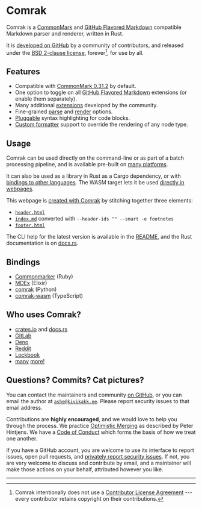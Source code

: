 # Comrak

Comrak is a [CommonMark] and [GitHub Flavored Markdown] compatible Markdown parser and renderer, written in Rust.

It is [developed on GitHub] by a community of contributors, and released under the [BSD 2-clause license], forever[^no-cla], for use by all.

[CommonMark]: https://commonmark.org/
[GitHub Flavored Markdown]: https://github.github.com/gfm/
[developed on GitHub]: https://github.com/kivikakk/comrak
[BSD 2-clause license]: https://github.com/kivikakk/comrak/blob/main/COPYING

[^no-cla]: Comrak intentionally does not use a [Contributor License Agreement] --- every contributor retains copyright on their contributions.

[Contributor License Agreement]: https://en.wikipedia.org/wiki/Contributor_license_agreement


## Features

* Compatible with [CommonMark 0.31.2] by default.
* One option to toggle on all [GitHub Flavored Markdown] extensions (or enable them separately).
* Many additional [extensions] developed by the community.
* Fine-grained [parse] and [render] options.
* [Pluggable] syntax highlighting for code blocks.
* [Custom formatter] support to override the rendering of any node type.

[CommonMark 0.31.2]: https://spec.commonmark.org/0.31.2/
[extensions]: https://github.com/kivikakk/comrak#extensions
[parse]: https://docs.rs/comrak/latest/comrak/struct.ParseOptions.html
[render]: https://docs.rs/comrak/latest/comrak/struct.RenderOptions.html
[Pluggable]: https://github.com/kivikakk/comrak#plugins
[Custom formatter]: https://docs.rs/comrak/latest/comrak/macro.create_formatter.html


## Usage

Comrak can be used directly on the command-line or as part of a batch processing pipeline, and is available pre-built on [many platforms].

It can also be used as a library in Rust as a Cargo dependency, or with [bindings to other languages].
The WASM target lets it be used [directly in webpages].

This webpage is [created with Comrak] by stitching together three elements:

* [`header.html`]
* [`index.md`] converted with `--header-ids "" --smart -e footnotes`
* [`footer.html`]

The CLI help for the latest version is available in the [README], and the Rust documentation is on [docs.rs].

[many platforms]: https://github.com/kivikakk/comrak#cli
[bindings to other languages]: #bindings
[directly in webpages]: https://gitlab-org.gitlab.io/ruby/gems/gitlab-glfm-markdown/
[created with Comrak]: Makefile
[`header.html`]: header.html
[`index.md`]: index.md
[`footer.html`]: footer.html
[README]: https://github.com/kivikakk/comrak#usage
[docs.rs]: https://docs.rs/comrak/latest/comrak/


## Bindings

* [Commonmarker] (Ruby)
* [MDEx] (Elixir)
* [comrak] (Python)
* [comrak-wasm] (TypeScript)

[Commonmarker]: https://github.com/gjtorikian/commonmarker
[MDEx]: https://github.com/leandrocp/mdex
[comrak]: https://github.com/lmmx/comrak
[comrak-wasm]: https://github.com/nberlette/comrak-wasm


## Who uses Comrak?

* [crates.io] and [docs.rs]
* [GitLab]
* [Deno]
* [Reddit]
* [Lockbook]
* [many] [more!]

[crates.io]: https://crates.io/
[docs.rs]: https://docs.rs/
[GitLab]: https://gitlab.com/
[Deno]: https://deno.com/
[Reddit]: https://www.reddit.com/
[Lockbook]: https://lockbook.net/
[many]: https://github.com/kivikakk/comrak/network/dependents
[more!]: https://crates.io/crates/comrak/reverse_dependencies


## Questions? Commits? Cat pictures?

You can contact the maintainers and community [on GitHub], or you can
email the author at [`ashe@kivikakk.ee`](mailto:ashe@kivikakk.ee).
Please report security issues to that email address. 

Contributions are **highly encouraged**, and we would love to help you
through the process.  We practice [Optimistic Merging] as described by
Peter Hintjens.  We have a [Code of Conduct] which forms the basis of how
we treat one another.

If you have a GitHub account, you are welcome to use its interface to
report issues, open pull requests, and [privately report security issues].
If not, you are very welcome to discuss and contribute by email, and a
maintainer will make those actions on your behalf, attributed however you
like.

[on GitHub]: https://github.com/kivikakk/comrak
[Optimistic Merging]: http://hintjens.com/blog:106
[Code of Conduct]: https://github.com/kivikakk/comrak/blob/main/CODE_OF_CONDUCT.md
[privately report security issues]: https://github.com/kivikakk/comrak/security/advisories/new

---




